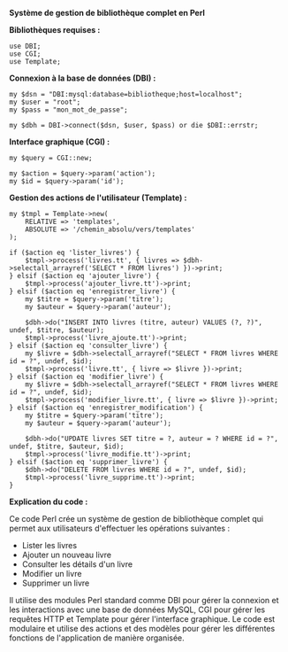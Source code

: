 **Système de gestion de bibliothèque complet en Perl**

**Bibliothèques requises :**

```
use DBI;
use CGI;
use Template;
```

**Connexion à la base de données (DBI) :**

```
my $dsn = "DBI:mysql:database=bibliotheque;host=localhost";
my $user = "root";
my $pass = "mon_mot_de_passe";

my $dbh = DBI->connect($dsn, $user, $pass) or die $DBI::errstr;
```

**Interface graphique (CGI) :**

```
my $query = CGI::new;

my $action = $query->param('action');
my $id = $query->param('id');
```

**Gestion des actions de l'utilisateur (Template) :**

```
my $tmpl = Template->new(
    RELATIVE => 'templates',
    ABSOLUTE => '/chemin_absolu/vers/templates'
);

if ($action eq 'lister_livres') {
    $tmpl->process('livres.tt', { livres => $dbh->selectall_arrayref('SELECT * FROM livres') })->print;
} elsif ($action eq 'ajouter_livre') {
    $tmpl->process('ajouter_livre.tt')->print;
} elsif ($action eq 'enregistrer_livre') {
    my $titre = $query->param('titre');
    my $auteur = $query->param('auteur');

    $dbh->do("INSERT INTO livres (titre, auteur) VALUES (?, ?)", undef, $titre, $auteur);
    $tmpl->process('livre_ajoute.tt')->print;
} elsif ($action eq 'consulter_livre') {
    my $livre = $dbh->selectall_arrayref("SELECT * FROM livres WHERE id = ?", undef, $id);
    $tmpl->process('livre.tt', { livre => $livre })->print;
} elsif ($action eq 'modifier_livre') {
    my $livre = $dbh->selectall_arrayref("SELECT * FROM livres WHERE id = ?", undef, $id);
    $tmpl->process('modifier_livre.tt', { livre => $livre })->print;
} elsif ($action eq 'enregistrer_modification') {
    my $titre = $query->param('titre');
    my $auteur = $query->param('auteur');

    $dbh->do("UPDATE livres SET titre = ?, auteur = ? WHERE id = ?", undef, $titre, $auteur, $id);
    $tmpl->process('livre_modifie.tt')->print;
} elsif ($action eq 'supprimer_livre') {
    $dbh->do("DELETE FROM livres WHERE id = ?", undef, $id);
    $tmpl->process('livre_supprime.tt')->print;
}
```

**Explication du code :**

Ce code Perl crée un système de gestion de bibliothèque complet qui permet aux utilisateurs d'effectuer les opérations suivantes :

* Lister les livres
* Ajouter un nouveau livre
* Consulter les détails d'un livre
* Modifier un livre
* Supprimer un livre

Il utilise des modules Perl standard comme DBI pour gérer la connexion et les interactions avec une base de données MySQL, CGI pour gérer les requêtes HTTP et Template pour gérer l'interface graphique. Le code est modulaire et utilise des actions et des modèles pour gérer les différentes fonctions de l'application de manière organisée.